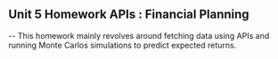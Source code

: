 ## Unit 5 Homework APIs : Financial Planning

-- This homework mainly revolves around fetching data using APIs and running Monte Carlos simulations to predict expected returns.
